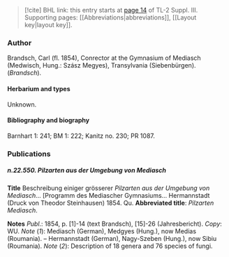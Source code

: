 > [!cite] BHL link: this entry starts at [page 14](https://www.biodiversitylibrary.org/item/103861#page/24/mode/1up) of TL-2 Suppl. III.
> Supporting pages: [[Abbreviations|abbreviations]], [[Layout key|layout key]].

### Author

Brandsch, Carl (fl. 1854), Conrector at the Gymnasium of Mediasch (Medwisch, Hung.: Szász Megyes), Transylvania (Siebenbürgen). (*Brandsch*).

#### Herbarium and types

Unknown.

#### Bibliography and biography

Barnhart 1: 241; BM 1: 222; Kanitz no. 230; PR 1087.

### Publications

##### n.22.550. Pilzarten aus der Umgebung von Mediasch

**Title**
Beschreibung einiger grösserer *Pilzarten aus der Umgebung von Mediasch*... \[Programm des Mediascher Gymnasiums... Hermannstadt (Druck von Theodor Steinhausen) 1854. Qu.
**Abbreviated title**: *Pilzarten Mediasch*.

**Notes**
*Publ*.: 1854, p. \[1\]-14 (text Brandsch), \[15\]-26 (Jahresbericht). *Copy*: WU.
*Note* (*1*): Mediasch (German), Medgyes (Hung.), now Medias (Roumania). – Hermannstadt (German), Nagy-Szeben (Hung.), now Sibiu (Roumania).
*Note* (*2*): Description of 18 genera and 76 species of fungi.

